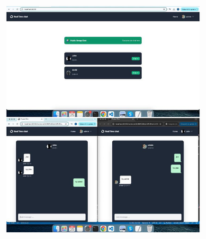 


![image alt](https://github.com/AfnanAbid157/django-RealTimeChat/blob/add9c8ac25fbeaddb0f15d31f4e3d9506f3b9eb2/img3.jpeg)
![image alt](https://github.com/AfnanAbid157/django-RealTimeChat/blob/add9c8ac25fbeaddb0f15d31f4e3d9506f3b9eb2/img2.jpeg)
